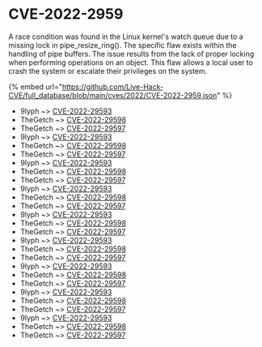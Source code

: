 # CVE-2022-2959

A race condition was found in the Linux kernel's watch queue due to a missing lock in pipe_resize_ring(). The specific flaw exists within the handling of pipe buffers. The issue results from the lack of proper locking when performing operations on an object. This flaw allows a local user to crash the system or escalate their privileges on the system.

{% embed url="https://github.com/Live-Hack-CVE/full_database/blob/main/cves/2022/CVE-2022-2959.json" %}


* 9lyph ~> [CVE-2022-29593](https://www.alice-snow.ru/2022/database/cve-2022-2959/cve-2022-29593-9lyph)
* TheGetch ~> [CVE-2022-29598](https://www.alice-snow.ru/2022/database/cve-2022-2959/cve-2022-29598-thegetch)
* TheGetch ~> [CVE-2022-29597](https://www.alice-snow.ru/2022/database/cve-2022-2959/cve-2022-29597-thegetch)
* 9lyph ~> [CVE-2022-29593](https://www.alice-snow.ru/2022/database/cve-2022-2959/cve-2022-29593-9lyph)
* TheGetch ~> [CVE-2022-29598](https://www.alice-snow.ru/2022/database/cve-2022-2959/cve-2022-29598-thegetch)
* TheGetch ~> [CVE-2022-29597](https://www.alice-snow.ru/2022/database/cve-2022-2959/cve-2022-29597-thegetch)
* 9lyph ~> [CVE-2022-29593](https://www.alice-snow.ru/2022/database/cve-2022-2959/cve-2022-29593-9lyph)
* TheGetch ~> [CVE-2022-29598](https://www.alice-snow.ru/2022/database/cve-2022-2959/cve-2022-29598-thegetch)
* TheGetch ~> [CVE-2022-29597](https://www.alice-snow.ru/2022/database/cve-2022-2959/cve-2022-29597-thegetch)
* 9lyph ~> [CVE-2022-29593](https://www.alice-snow.ru/2022/database/cve-2022-2959/cve-2022-29593-9lyph)
* TheGetch ~> [CVE-2022-29598](https://www.alice-snow.ru/2022/database/cve-2022-2959/cve-2022-29598-thegetch)
* TheGetch ~> [CVE-2022-29597](https://www.alice-snow.ru/2022/database/cve-2022-2959/cve-2022-29597-thegetch)
* 9lyph ~> [CVE-2022-29593](https://www.alice-snow.ru/2022/database/cve-2022-2959/cve-2022-29593-9lyph)
* TheGetch ~> [CVE-2022-29598](https://www.alice-snow.ru/2022/database/cve-2022-2959/cve-2022-29598-thegetch)
* TheGetch ~> [CVE-2022-29597](https://www.alice-snow.ru/2022/database/cve-2022-2959/cve-2022-29597-thegetch)
* 9lyph ~> [CVE-2022-29593](https://www.alice-snow.ru/2022/database/cve-2022-2959/cve-2022-29593-9lyph)
* TheGetch ~> [CVE-2022-29598](https://www.alice-snow.ru/2022/database/cve-2022-2959/cve-2022-29598-thegetch)
* TheGetch ~> [CVE-2022-29597](https://www.alice-snow.ru/2022/database/cve-2022-2959/cve-2022-29597-thegetch)
* 9lyph ~> [CVE-2022-29593](https://www.alice-snow.ru/2022/database/cve-2022-2959/cve-2022-29593-9lyph)
* TheGetch ~> [CVE-2022-29598](https://www.alice-snow.ru/2022/database/cve-2022-2959/cve-2022-29598-thegetch)
* TheGetch ~> [CVE-2022-29597](https://www.alice-snow.ru/2022/database/cve-2022-2959/cve-2022-29597-thegetch)
* 9lyph ~> [CVE-2022-29593](https://www.alice-snow.ru/2022/database/cve-2022-2959/cve-2022-29593-9lyph)
* TheGetch ~> [CVE-2022-29598](https://www.alice-snow.ru/2022/database/cve-2022-2959/cve-2022-29598-thegetch)
* TheGetch ~> [CVE-2022-29597](https://www.alice-snow.ru/2022/database/cve-2022-2959/cve-2022-29597-thegetch)
* 9lyph ~> [CVE-2022-29593](https://www.alice-snow.ru/2022/database/cve-2022-2959/cve-2022-29593-9lyph)
* TheGetch ~> [CVE-2022-29598](https://www.alice-snow.ru/2022/database/cve-2022-2959/cve-2022-29598-thegetch)
* TheGetch ~> [CVE-2022-29597](https://www.alice-snow.ru/2022/database/cve-2022-2959/cve-2022-29597-thegetch)
